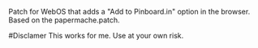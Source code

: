 Patch for WebOS that adds a "Add to Pinboard.in" option in the browser. Based on the papermache.patch.

#Disclamer
This works for me. Use at your own risk.
